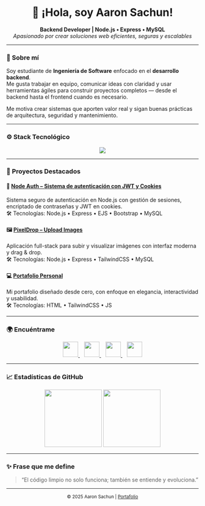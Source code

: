 <h1 align="center">👋 ¡Hola, soy Aaron Sachun!</h1>

<p align="center">
  <b>Backend Developer | Node.js • Express • MySQL</b><br>
  <i>Apasionado por crear soluciones web eficientes, seguras y escalables</i>
</p>

---

### 🧠 Sobre mí

Soy estudiante de **Ingeniería de Software** enfocado en el **desarrollo backend**.  
Me gusta trabajar en equipo, comunicar ideas con claridad y usar herramientas ágiles para construir proyectos completos — desde el backend hasta el frontend cuando es necesario.  

Me motiva crear sistemas que aporten valor real y sigan buenas prácticas de arquitectura, seguridad y mantenimiento.

---

### ⚙️ Stack Tecnológico

<p align="center">
  <img src="https://skillicons.dev/icons?i=nodejs,express,mysql,tailwind,js,html,css,bootstrap,git,github" />
</p>

---

### 🚀 Proyectos Destacados

#### 🔐 [Node Auth – Sistema de autenticación con JWT y Cookies](https://github.com/Sp-Cesar/node-auth-jwt-cookies)
Sistema seguro de autenticación en Node.js con gestión de sesiones, encriptado de contraseñas y JWT en cookies.  
🛠️ Tecnologías: Node.js • Express • EJS • Bootstrap • MySQL

#### 🖼️ [PixelDrop – Upload Images](https://github.com/Sp-Cesar/PixelDrop-UploadImages)
Aplicación full-stack para subir y visualizar imágenes con interfaz moderna y drag & drop.  
🛠️ Tecnologías: Node.js • Express • TailwindCSS • MySQL

#### 💻 [Portafolio Personal](https://sp-cesar.github.io/)
Mi portafolio diseñado desde cero, con enfoque en elegancia, interactividad y usabilidad.  
🛠️ Tecnologías: HTML • TailwindCSS • JS

---

### 🌍 Encuéntrame

<p align="center">
  <a href="https://www.linkedin.com/in/c%C3%A9sar-aaron-sachun-pozo-04415a1b5/" target="_blank">
    <img src="https://skillicons.dev/icons?i=linkedin" width="40"/>
  </a>
  &nbsp;&nbsp;
  <a href="mailto:tuemail@gmail.com">
    <img src="https://cdn-icons-png.flaticon.com/512/732/732200.png" width="40"/>
  </a>
  &nbsp;&nbsp;
  <a href="https://wa.me/51968256869">
    <img src="https://cdn-icons-png.flaticon.com/512/733/733585.png" width="40"/>
  </a>
  &nbsp;&nbsp;
  <a href="https://sp-cesar.github.io/" target="_blank">
    <img src="https://cdn-icons-png.flaticon.com/512/841/841364.png" width="40"/>
  </a>
</p>

---

### 📈 Estadísticas de GitHub

<p align="center">
  <img src="https://github-readme-stats.vercel.app/api?username=Sp-Cesar&show_icons=true&theme=tokyonight&hide_border=true" height="150"/>
  <img src="https://github-readme-stats.vercel.app/api/top-langs/?username=Sp-Cesar&layout=compact&theme=tokyonight&hide_border=true" height="150"/>
</p>

---

### ✨ Frase que me define
> “El código limpio no solo funciona; también se entiende y evoluciona.”

---

<p align="center">
  <sub>© 2025 Aaron Sachun | <a href="https://sp-cesar.github.io/" target="_blank">Portafolio</a></sub>
</p>
